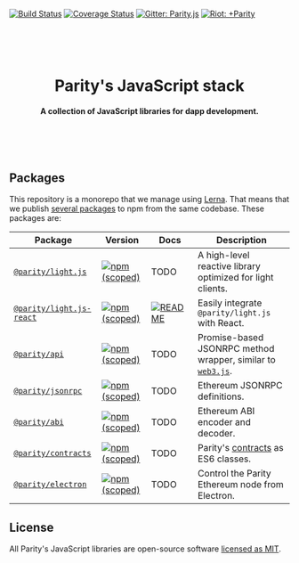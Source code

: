 [![Build Status](https://travis-ci.org/paritytech/js-libs.svg?branch=master)](https://travis-ci.org/paritytech/js-libs)
[![Coverage Status](https://coveralls.io/repos/github/paritytech/js-libs/badge.svg?branch=master)](https://coveralls.io/github/paritytech/js-libs?branch=master)
[![Gitter: Parity.js](https://img.shields.io/badge/gitter-parity.js-4AB495.svg)](https://gitter.im/paritytech/parity.js)
[![Riot: +Parity](https://img.shields.io/badge/riot-%2Bparity%3Amatrix.parity.io-orange.svg)](https://riot.im/app/#/group/+parity:matrix.parity.io)

<br /><br /><br />

<h1 align="center">Parity's JavaScript stack</h1>

<h4 align="center">
  A collection of JavaScript libraries for dapp development.
</h4>

<br /><br /><br />

## Packages

This repository is a monorepo that we manage using [Lerna](https://lernajs.io). That means that we publish [several packages](/packages) to npm from the same codebase. These packages are:

| Package                                              | Version                                                                                                                          | Docs                                                                                             | Description                                                                                        |
| ---------------------------------------------------- | -------------------------------------------------------------------------------------------------------------------------------- | ------------------------------------------------------------------------------------------------ | -------------------------------------------------------------------------------------------------- |
| [`@parity/light.js`](/packages/light.js)             | [![npm (scoped)](https://img.shields.io/npm/v/@parity/light.js.svg)](https://www.npmjs.com/package/@parity/light.js)             | TODO                                                                                             | A high-level reactive library optimized for light clients.                                         |
| [`@parity/light.js-react`](/packages/light.js-react) | [![npm (scoped)](https://img.shields.io/npm/v/@parity/light.js-react.svg)](https://www.npmjs.com/package/@parity/light.js-react) | [![README](https://img.shields.io/badge/docs-README-green.svg)](/packages/light.js-react#readme) | Easily integrate `@parity/light.js` with React.                                                    |
| [`@parity/api`](/packages/api)                       | [![npm (scoped)](https://img.shields.io/npm/v/@parity/api.svg)](https://www.npmjs.com/package/@parity/api)                       | TODO                                                                                             | Promise-based JSONRPC method wrapper, similar to [`web3.js`](https://github.com/ethereum/web3.js). |
| [`@parity/jsonrpc`](/packages/jsonrpc)               | [![npm (scoped)](https://img.shields.io/npm/v/@parity/jsonrpc.svg)](https://www.npmjs.com/package/@parity/jsonrpc)               | TODO                                                                                             | Ethereum JSONRPC definitions.                                                                      |
| [`@parity/abi`](/packages/abi)                       | [![npm (scoped)](https://img.shields.io/npm/v/@parity/abi.svg)](https://www.npmjs.com/package/@parity/abi)                       | TODO                                                                                             | Ethereum ABI encoder and decoder.                                                                  |
| [`@parity/contracts`](/packages/contracts)           | [![npm (scoped)](https://img.shields.io/npm/v/@parity/contracts.svg)](https://www.npmjs.com/package/@parity/contracts)           | TODO                                                                                             | Parity's [contracts](https://github.com/parity-contracts) as ES6 classes.                          |
| [`@parity/electron`](/packages/electron)             | [![npm (scoped)](https://img.shields.io/npm/v/@parity/electron.svg)](https://www.npmjs.com/package/@parity/electron)             | TODO                                                                                             | Control the Parity Ethereum node from Electron.                                                    |

## License

All Parity's JavaScript libraries are open-source software [licensed as MIT](/LICENSE).
